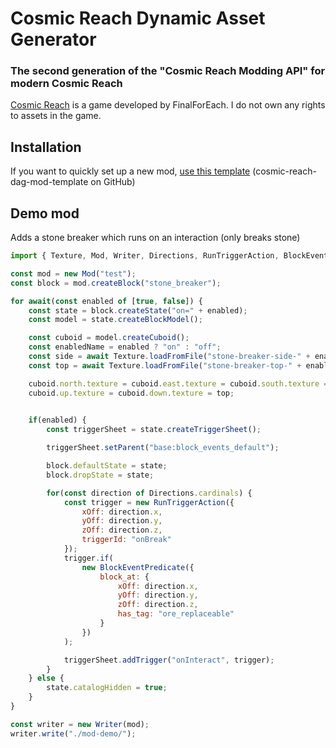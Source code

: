 # Cosmic Reach Dynamic Asset Generator
### The second generation of the "Cosmic Reach Modding API" for modern Cosmic Reach

[Cosmic Reach](https://finalforeach.itch.io/cosmic-reach) is a game developed by FinalForEach. I do not own any rights to assets in the game.

## Installation
If you want to quickly set up a new mod, [use this template](https://github.com/arlojay/cosmic-reach-dag-mod-template) (cosmic-reach-dag-mod-template on GitHub)

## Demo mod
Adds a stone breaker which runs on an interaction (only breaks stone)
```js
import { Texture, Mod, Writer, Directions, RunTriggerAction, BlockEventPredicate } from "../dist/index.js";

const mod = new Mod("test");
const block = mod.createBlock("stone_breaker");

for await(const enabled of [true, false]) {
    const state = block.createState("on=" + enabled);
    const model = state.createBlockModel();

    const cuboid = model.createCuboid();
    const enabledName = enabled ? "on" : "off";
    const side = await Texture.loadFromFile("stone-breaker-side-" + enabledName, "assets/testy-side-" + enabledName + ".png");
    const top = await Texture.loadFromFile("stone-breaker-top-" + enabledName, "assets/testy-top-" + enabledName + ".png");

    cuboid.north.texture = cuboid.east.texture = cuboid.south.texture = cuboid.west.texture = side;
    cuboid.up.texture = cuboid.down.texture = top;

    
    if(enabled) {
        const triggerSheet = state.createTriggerSheet();

        triggerSheet.setParent("base:block_events_default");

        block.defaultState = state;
        block.dropState = state;

        for(const direction of Directions.cardinals) {
            const trigger = new RunTriggerAction({
                xOff: direction.x,
                yOff: direction.y,
                zOff: direction.z,
                triggerId: "onBreak"
            });
            trigger.if(
                new BlockEventPredicate({
                    block_at: {
                        xOff: direction.x,
                        yOff: direction.y,
                        zOff: direction.z,
                        has_tag: "ore_replaceable"
                    }
                })
            );

            triggerSheet.addTrigger("onInteract", trigger);
        }
    } else {
        state.catalogHidden = true;
    }
}

const writer = new Writer(mod);
writer.write("./mod-demo/");
```